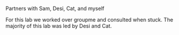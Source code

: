Partners with Sam, Desi, Cat, and myself

For this lab we worked over groupme and consulted when stuck. The majority of this lab was led by Desi and Cat.
